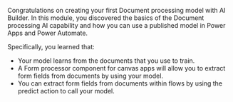Congratulations on creating your first Document processing model with AI Builder.
In this module, you discovered the basics of the Document processing AI capability and how you can use a published model in Power Apps and Power Automate.

Specifically, you learned that:

- Your model learns from the documents that you use to train.
- A Form processor component for canvas apps will allow you to extract form fields from documents by using your model.
- You can extract form fields from documents within flows by using the predict action to call your model.
